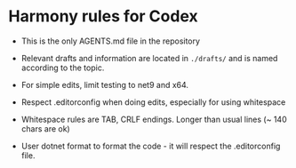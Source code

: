 # Harmony rules for Codex

* This is the only AGENTS.md file in the repository

* Relevant drafts and information are located in `./drafts/` and is named according to the topic.

* For simple edits, limit testing to net9 and x64.

* Respect .editorconfig when doing edits, especially for using whitespace

* Whitespace rules are TAB, CRLF endings. Longer than usual lines (~ 140 chars are ok)

* User dotnet format to format the code - it will respect the .editorconfig file.
